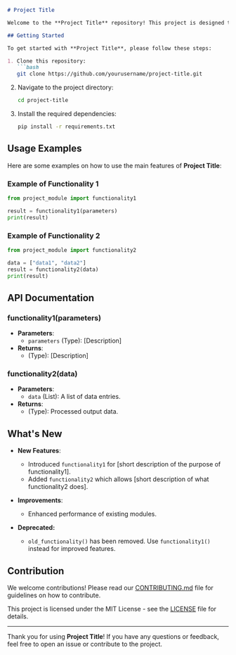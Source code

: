 ```markdown
# Project Title

Welcome to the **Project Title** repository! This project is designed to [briefly describe what your project does].

## Getting Started

To get started with **Project Title**, please follow these steps:

1. Clone this repository:
   ```bash
   git clone https://github.com/yourusername/project-title.git
   ```
2. Navigate to the project directory:
   ```bash
   cd project-title
   ```
3. Install the required dependencies:
   ```bash
   pip install -r requirements.txt
   ```

## Usage Examples

Here are some examples on how to use the main features of **Project Title**:

### Example of Functionality 1

```python
from project_module import functionality1

result = functionality1(parameters)
print(result)
```

### Example of Functionality 2

```python
from project_module import functionality2

data = ["data1", "data2"]
result = functionality2(data)
print(result)
```

## API Documentation

### functionality1(parameters)
- **Parameters**:
  - `parameters` (Type): [Description]
- **Returns**:
  - (Type): [Description]

### functionality2(data)
- **Parameters**:
  - `data` (List): A list of data entries.
- **Returns**:
  - (Type): Processed output data.

## What's New

- **New Features**:
  - Introduced `functionality1` for [short description of the purpose of functionality1].
  - Added `functionality2` which allows [short description of what functionality2 does].
  
- **Improvements**:
  - Enhanced performance of existing modules.

- **Deprecated:**
  - `old_functionality()` has been removed. Use `functionality1()` instead for improved features.

## Contribution

We welcome contributions! Please read our [CONTRIBUTING.md](CONTRIBUTING.md) file for guidelines on how to contribute.

This project is licensed under the MIT License - see the [LICENSE](LICENSE) file for details.

---

Thank you for using **Project Title**! If you have any questions or feedback, feel free to open an issue or contribute to the project.
```